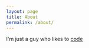```yaml
---
layout: page
title: About
permalink: /about/
---
```


I'm just a guy who likes to [code](https://github.com/brad)
